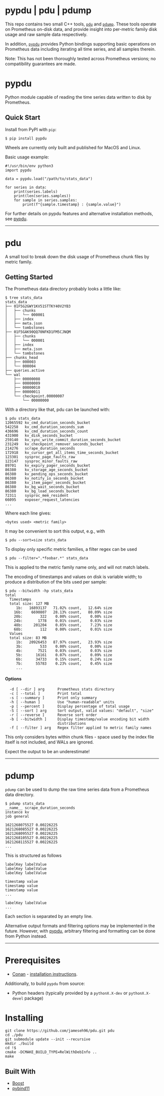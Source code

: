 # pypdu | pdu | pdump

This repo contains two small C++ tools, [`pdu`](#pdu) and [`pdump`](#pdump). These tools operate on Prometheus on-disk data, and provide insight into per-metric family disk usage and raw sample data respectively.

In addition, [`pypdu`](#pypdu) provides Python bindings supporting basic operations on Prometheus data including iterating all time series, and all samples therein.


Note: This has not been thoroughly tested across Prometheus versions; no compatibility guarantees are made.

# pypdu

Python module capable of reading the time series data written to disk by Prometheus.

## Quick Start

Install from PyPI with `pip`:

```
$ pip install pypdu
```

Wheels are currently only built and published for MacOS and Linux.

Basic usage example:

```
#!/usr/bin/env python3
import pypdu

data = pypdu.load("/path/to/stats_data")

for series in data:
    print(series.labels)
    print(len(series.samples))
    for sample in series.samples:
        print(f"{sample.timestamp} : {sample.value}")
```

For further details on pypdu features and alternative installation methods, see [pypdu](./pypdu_README.md).

---


# pdu

A small tool to break down the disk usage of Prometheus chunk files by metric family.

## Getting Started


The Prometheus data directory probably looks a little like:


```
$ tree stats_data
stats_data
├── 01F5G2GWY1KV51STTKY40V2YB3
│   ├── chunks
│   │   └── 000001
│   ├── index
│   ├── meta.json
│   └── tombstones
├── 01F5GAK90QQ70NFKD1FM5CJNQM
│   ├── chunks
│   │   └── 000001
│   ├── index
│   ├── meta.json
│   └── tombstones
├── chunks_head
│   ├── 000003
│   └── 000004
├── queries.active
└── wal
    ├── 00000008
    ├── 00000009
    ├── 00000010
    ├── 00000011
    └── checkpoint.00000007
        └── 00000000
```

With a directory like that, pdu can be launched with:

```
$ pdu stats_data
12065592 kv_cmd_duration_seconds_bucket
542258   kv_cmd_duration_seconds_sum
436696   kv_cmd_duration_seconds_count
431900   kv_disk_seconds_bucket
259140   kv_sync_write_commit_duration_seconds_bucket
231249   kv_checkpoint_remover_seconds_bucket
214276   scrape_duration_seconds
172918   kv_cursor_get_all_items_time_seconds_bucket
123301   sysproc_page_faults_raw
123147   sysproc_minor_faults_raw
89701    kv_expiry_pager_seconds_bucket
86380    kv_storage_age_seconds_bucket
86380    kv_pending_ops_seconds_bucket
86380    kv_notify_io_seconds_bucket
86380    kv_item_pager_seconds_bucket
86380    kv_bg_wait_seconds_bucket
86380    kv_bg_load_seconds_bucket
72311    sysproc_mem_resident
66095    exposer_request_latencies
...
```

Where each line gives:

```
<bytes used> <metric family>
```

It may be convenient to sort this output, e.g., with

```
$ pdu --sort=size stats_data
```

To display only specific metric families, a filter regex can be used

```
$ pdu --filter=".*foobar.*" stats_data
```

This is applied to the metric family name only, and will not match labels.


The encoding of timestamps and values on disk is variable width; to produce a distribution of the bits used per sample:

```
$ pdu --bitwidth -hp stats_data
total
  Timestamps
  total size: 127 MB
     1b:   16893137   71.02% count,   12.64% size
    16b:    6690807   28.13% count,   80.09% size
    20b:        322    0.00% count,    0.00% size
    24b:       1778    0.01% count,    0.03% size
    48b:     201204    0.85% count,    7.23% size
    68b:        112    0.00% count,    0.01% size
  Values
  total size: 83 MB
     1b:   20926453   87.97% count,   23.93% size
     3b:        533    0.00% count,    0.00% size
     4b:       7521    0.03% count,    0.03% size
     5b:      16161    0.07% count,    0.09% size
     6b:      34733    0.15% count,    0.24% size
     7b:      55783    0.23% count,    0.45% size
     ...

```

#### Options

```
  -d [ --dir ] arg      Prometheus stats directory
  -c [ --total ]        Print total
  -s [ --summary ]      Print only summary
  -h [ --human ]        Use "human-readable" units
  -p [ --percent ]      Display percentage of total usage
  -S [ --sort ] arg     Sort output, valid values: "default", "size"
  -r [ --reverse ]      Reverse sort order
  -b [ --bitwidth ]     Display timestamp/value encoding bit width
                        distributions
  -f [ --filter ] arg   Regex filter applied to metric family names
```

This only considers bytes within chunk files - space used by the index file itself is not included, and WALs are ignored.

Expect the output to be an underestimate!

---

# pdump


`pdump` can be used to dump the raw time series data from a Prometheus data directory.

```
$ pdump stats_data
__name__ scrape_duration_seconds
instance kv
job general

1621268075527 0.00226225
1621268085527 0.00226225
1621268095527 0.00226225
1621268105527 0.00226225
1621268115527 0.00226225
...

```

This is structured as follows

```
labelKey labelValue
labelKey labelValue
labelKey labelValue

timestamp value
timestamp value
timestamp value
...

labelKey labelValue
...
```

Each section is separated by an empty line.

Alternative output formats and filtering options may be implemented in the future. However, with [pypdu](#pypdu), arbitrary filtering and formatting can be done from Python instead.

---


# Prerequisites

* [Conan](https://conan.io/) - [installation instructions](https://docs.conan.io/en/latest/installation.html).

Additionally, to build `pypdu` from source:

* Python headers (typically provided by a `pythonX.X-dev` or `pythonX.X-devel` package)

# Installing


```
git clone https://github.com/jameseh96/pdu.git pdu
cd ./pdu
git submodule update --init --recursive
mkdir ./build
cd !$
cmake -DCMAKE_BUILD_TYPE=RelWithDebInfo ..
make
```

## Built With

* [Boost](https://github.com/boostorg/boost)
* [pybind11](https://github.com/pybind/pybind11)
